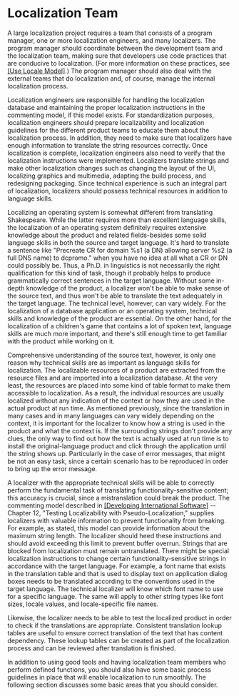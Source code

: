 

# Localization Team

A large localization project requires a team that consists of a program manager, one or more localization engineers, and many localizers. The program manager should coordinate between the development team and the localization team, making sure that developers use code practices that are conducive to localization. (For more information on these practices, see [[Use Locale Model]](https://msdn.microsoft.com/en-us/goglobal/bb688121 "Use Locale Model").) The program manager should also deal with the external teams that do localization and, of course, manage the internal localization process.

Localization engineers are responsible for handling the localization database and maintaining the proper localization instructions in the commenting model, if this model exists. For standardization purposes, localization engineers should prepare localizability and localization guidelines for the different product teams to educate them about the localization process. In addition, they need to make sure that localizers have enough information to translate the string resources correctly. Once localization is complete, localization engineers also need to verify that the localization instructions were implemented. Localizers translate strings and make other localization changes such as changing the layout of the UI, localizing graphics and multimedia, adapting the build process, and redesigning packaging. Since technical experience is such an integral part of localization, localizers should possess technical resources in addition to language skills.

Localizing an operating system is somewhat different from translating Shakespeare. While the latter requires more than excellent language skills, the localization of an operating system definitely requires extensive knowledge about the product and related fields-besides some solid language skills in both the source and target language. It's hard to translate a sentence like "Precreate CR for domain %s1 (a DN) allowing server %s2 (a full DNS name) to dcpromo." when you have no idea at all what a CR or DN could possibly be. Thus, a Ph.D. in linguistics is not necessarily the right qualification for this kind of task, though it probably helps to produce grammatically correct sentences in the target language. Without some in-depth knowledge of the product, a localizer won't be able to make sense of the source text, and thus won't be able to translate the text adequately in the target language. The technical level, however, can vary widely. For the localization of a database application or an operating system, technical skills and knowledge of the product are essential. On the other hand, for the localization of a children's game that contains a lot of spoken text, language skills are much more important, and there's still enough time to get familiar with the product while working on it.

Comprehensive understanding of the source text, however, is only one reason why technical skills are as important as language skills for localization. The localizable resources of a product are extracted from the resource files and are imported into a localization database. At the very least, the resources are placed into some kind of table format to make them accessible to localization. As a result, the individual resources are usually localized without any indication of the context or how they are used in the actual product at run time. As mentioned previously, since the translation in many cases and in many languages can vary widely depending on the context, it is important for the localizer to know how a string is used in the product and what the context is. If the surrounding strings don't provide any clues, the only way to find out how the text is actually used at run time is to install the original-language product and click through the application until the string shows up. Particularly in the case of error messages, that might be not an easy task, since a certain scenario has to be reproduced in order to bring up the error message.

A localizer with the appropriate technical skills will be able to correctly perform the fundamental task of translating functionality-sensitive content; this accuracy is crucial, since a mistranslation could break the product. The commenting model described in [[Developing International Software]](https://msdn.microsoft.com/en-us/goglobal/bb688155 "Developing International Software") -- Chapter 12, "Testing Localizability with Pseudo-Localization," supplies localizers with valuable information to prevent functionality from breaking. For example, as stated, this model can provide information about the maximum string length. The localizer should heed these instructions and should avoid exceeding this limit to prevent buffer overrun. Strings that are blocked from localization must remain untranslated. There might be special localization instructions to change certain functionality-sensitive strings in accordance with the target language. For example, a font name that exists in the translation table and that is used to display text on application dialog boxes needs to be translated according to the conventions used in the target language. The technical localizer will know which font name to use for a specific language. The same will apply to other string types like font sizes, locale values, and locale-specific file names.

Likewise, the localizer needs to be able to test the localized product in order to check if the translations are appropriate. Consistent translation lookup tables are useful to ensure correct translation of the text that has content dependency. These lookup tables can be created as part of the localization process and can be reviewed after translation is finished.

In addition to using good tools and having localization team members who perform defined functions, you should also have some basic process guidelines in place that will enable localization to run smoothly. The following section discusses some basic areas that you should consider.


